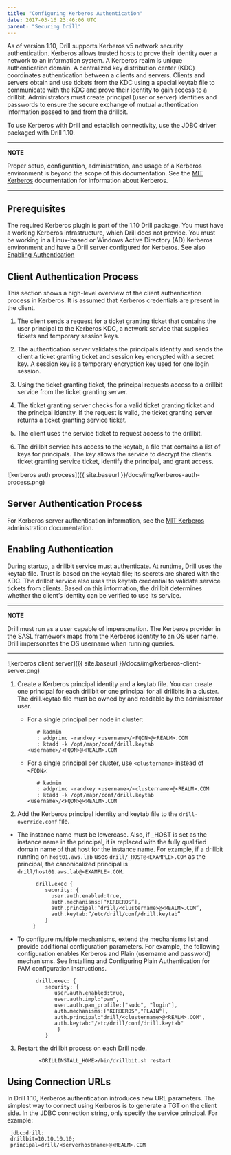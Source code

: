```yaml
---
title: "Configuring Kerberos Authentication"
date: 2017-03-16 23:46:06 UTC
parent: "Securing Drill"
---
```

As of version 1.10, Drill supports Kerberos v5 network security authentication.  Kerberos allows trusted hosts to prove their identity over a network to an information system.  A Kerberos realm is unique authentication domain. A centralized key distribution center (KDC) coordinates authentication between a clients and servers. Clients and servers obtain and use tickets from the KDC using a special keytab file to communicate with the KDC and prove their identity to gain access to a drillbit.  Administrators must create principal (user or server) identities and passwords to ensure the secure exchange of mutual authentication information passed to and from the drillbit. 

To use Kerberos with Drill and establish connectivity, use the JDBC driver packaged with Drill 1.10.

---
**NOTE**

Proper setup, configuration, administration, and usage of a Kerberos environment is beyond the scope of this documentation.  See the [MIT Kerberos](http://web.mit.edu/kerberos/ "MIT Kerberos") documentation for information about Kerberos.

---

## Prerequisites

The required Kerberos plugin is part of the 1.10 Drill package. You must have a working Kerberos infrastructure, which Drill does not provide. You must be working in a Linux-based or Windows Active Directory (AD) Kerberos environment and have a Drill server configured for Kerberos. See also [Enabling Authentication]({{site.baseurl}}/docs/configuring-kerberos-authentication/#enabling-authentication)

## Client Authentication Process 

This section shows a high-level overview of the client authentication process in Kerberos. It is assumed that Kerberos credentials are present in the client.

1. The client sends a request for a ticket granting ticket that contains the user principal to the Kerberos KDC, a network service that supplies tickets and temporary session keys. 

1. The authentication server validates the principal’s identity and sends the client a ticket granting ticket and session key encrypted with a secret key. A session key is a temporary encryption key used for one login session.

1. Using the ticket granting ticket, the principal requests access to a drillbit service from the ticket granting server.

1. The ticket granting server checks for a valid ticket granting ticket and the principal identity. If the request is valid, the ticket granting server returns a ticket granting service ticket.

1. The client uses the service ticket to request access to the drillbit.

1. The drillbit service has access to the keytab, a file that contains a list of keys for principals.  The key allows the service to decrypt the client’s ticket granting service ticket, identify the principal, and grant access.  

![kerberos auth process]({{ site.baseurl }}/docs/img/kerberos-auth-process.png)

## Server Authentication Process
For Kerberos server authentication information, see the [MIT Kerberos](http://web.mit.edu/kerberos/ "MIT Kerberos") administration documentation. 


## Enabling Authentication
During startup, a drillbit service must authenticate. At runtime, Drill uses the keytab file. Trust is based on the keytab file; its secrets are shared with the KDC. The drillbit service also uses this keytab credential to validate service tickets from clients. Based on this information, the drillbit determines whether the client’s identity can be verified to use its service. 

---
**NOTE**

Drill must  run as a user capable of impersonation. The Kerberos provider in the SASL framework maps from the Kerberos identity to an OS user name. Drill impersonates the OS username when running queries. 

---    

![kerberos client server]({{ site.baseurl }}/docs/img/kerberos-client-server.png)  

1. Create a Kerberos principal identity and a keytab file.  You can create one principal for each drillbit or one principal for all drillbits in a cluster. The drill.keytab file must be owned by and readable by the administrator user.  
 
   * For a single principal per node in cluster:
       

            # kadmin  
			: addprinc -randkey <username>/<FQDN>@<REALM>.COM  
			: ktadd -k /opt/mapr/conf/drill.keytab <username>/<FQDN>@<REALM>.COM  


   * For a single principal per cluster, use `<clustername>` instead of `<FQDN>`: 
       

            # kadmin  
			: addprinc -randkey <username>/<clustername>@<REALM>.COM  
			: ktadd -k /opt/mapr/conf/drill.keytab <username>/<FQDN>@<REALM>.COM  

2. Add the Kerberos principal identity and keytab file to the `drill-override.conf` file.  
  
 * The instance name must be lowercase. Also, if \_HOST is set as the instance name in the principal, it is replaced with the fully qualified domain name of that host for the instance name. For example, if a drillbit running on `host01.aws.lab` uses `drill/_HOST@<EXAMPLE>.COM` as the principal, the canonicalized principal is `drill/host01.aws.lab@<EXAMPLE>.COM`. 
 
   
             drill.exec {  
   			    security: {  
 			      user.auth.enabled:true,  
 			      auth.mechanisms:[“KERBEROS”],  
 			      auth.principal:“drill/<clustername>@<REALM>.COM”,  
 			      auth.keytab:“/etc/drill/conf/drill.keytab”  
				}  
			}  
    
 * To configure multiple mechanisms, extend the mechanisms list and provide additional configuration parameters. For example, the following configuration enables Kerberos and Plain (username and password) mechanisms. See Installing and Configuring Plain Authentication for PAM configuration instructions. 
   
 
             drill.exec: {  
              	security: {  
              	   user.auth.enabled:true,  
              	   user.auth.impl:"pam",  
              	   user.auth.pam_profile:["sudo", "login"],  
              	   auth.mechanisms:["KERBEROS","PLAIN"],  
              	   auth.principal:"drill/<clustername>@<REALM>.COM",  
              	   auth.keytab:"/etc/drill/conf/drill.keytab"  
              		}  
              	}  

3. Restart the drillbit process on each Drill node.  
   
              <DRILLINSTALL_HOME>/bin/drillbit.sh restart 
 


## Using Connection URLs

In Drill 1.10, Kerberos authentication introduces new URL parameters. The simplest way to connect using Kerberos is to generate a TGT on the client side. In the JDBC connection string, only specify the service principal. For example:

     jdbc:drill:  
     drillbit=10.10.10.10;  
     principal=drill/<serverhostname>@<REALM>.COM  


